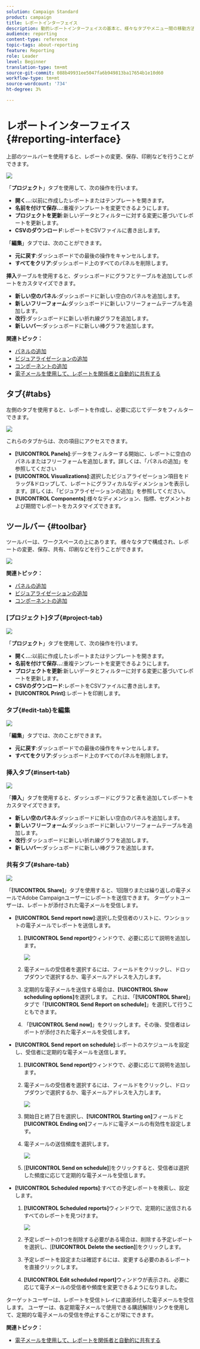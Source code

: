 ```yaml
---
solution: Campaign Standard
product: campaign
title: レポートインターフェイス
description: 動的レポートインターフェイスの基本と、様々なタブやメニュー間の移動方法について説明します。
audience: reporting
content-type: reference
topic-tags: about-reporting
feature: Reporting
role: Leader
level: Beginner
translation-type: tm+mt
source-git-commit: 088b49931ee5047fa6b949813ba17654b1e10d60
workflow-type: tm+mt
source-wordcount: '734'
ht-degree: 3%

---
```



# レポートインターフェイス{#reporting-interface}

上部のツールバーを使用すると、レポートの変更、保存、印刷などを行うことができます。

![](assets/dynamic_report_toolbar.png)

「**プロジェクト**」タブを使用して、次の操作を行います。

* **開く…**:以前に作成したレポートまたはテンプレートを開きます。
* **名前を付けて保存…**:重複テンプレートを変更できるようにします。
* **プロジェクトを更新**:新しいデータとフィルターに対する変更に基づいてレポートを更新します。
* **CSVのダウンロード**:レポートをCSVファイルに書き出します。

「**編集**」タブでは、次のことができます。

* **元に戻す**:ダッシュボードでの最後の操作をキャンセルします。
* **すべてをクリア**:ダッシュボード上のすべてのパネルを削除します。

**挿入**&#x200B;テーブルを使用すると、ダッシュボードにグラフとテーブルを追加してレポートをカスタマイズできます。

* **新しい空のパネル**:ダッシュボードに新しい空白のパネルを追加します。
* **新しいフリーフォーム**:ダッシュボードに新しいフリーフォームテーブルを追加します。
* **改行**:ダッシュボードに新しい折れ線グラフを追加します。
* **新しいバー**:ダッシュボードに新しい棒グラフを追加します。

**関連トピック：**

* [パネルの追加](../../reporting/using/adding-panels.md)
* [ビジュアライゼーションの追加](../../reporting/using/adding-visualizations.md)
* [コンポーネントの追加](../../reporting/using/adding-components.md)
* [電子メールを使用して、レポートを関係者と自動的に共有する](https://helpx.adobe.com/campaign/kb/simplify-campaign-management.html#Reportandshareinsightswithallstakeholders)

## タブ{#tabs}

左側のタブを使用すると、レポートを作成し、必要に応じてデータをフィルターできます。

![](assets/dynamic_report_interface.png)

これらのタブからは、次の項目にアクセスできます。

* **[!UICONTROL Panels]**:データをフィルターする開始に、レポートに空白のパネルまたはフリーフォームを追加します。詳しくは、「パネルの追加」を参照してください
* **[!UICONTROL Visualizations]**:選択したビジュアライゼーション項目をドラッグ&amp;ドロップして、レポートにグラフィカルなディメンションを表示します。詳しくは、「ビジュアライゼーションの追加」を参照してください。
* **[!UICONTROL Components]**:様々なディメンション、指標、セグメントおよび期間でレポートをカスタマイズできます。

## ツールバー {#toolbar}

ツールバーは、ワークスペースの上にあります。 様々なタブで構成され、レポートの変更、保存、共有、印刷などを行うことができます。

![](assets/dynamic_report_toolbar.png)

**関連トピック：**

* [パネルの追加](../../reporting/using/adding-panels.md)
* [ビジュアライゼーションの追加](../../reporting/using/adding-visualizations.md)
* [コンポーネントの追加](../../reporting/using/adding-components.md)

### [プロジェクト]タブ{#project-tab}

![](assets/tab_project.png)

「**プロジェクト**」タブを使用して、次の操作を行います。

* **開く…**:以前に作成したレポートまたはテンプレートを開きます。
* **名前を付けて保存…**:重複テンプレートを変更できるようにします。
* **プロジェクトを更新**:新しいデータとフィルターに対する変更に基づいてレポートを更新します。
* **CSVのダウンロード**:レポートをCSVファイルに書き出します。
* **[!UICONTROL Print]**:レポートを印刷します。

### タブ{#edit-tab}を編集

![](assets/tab_edit.png)

「**編集**」タブでは、次のことができます。

* **元に戻す**:ダッシュボードでの最後の操作をキャンセルします。
* **すべてをクリア**:ダッシュボード上のすべてのパネルを削除します。

### 挿入タブ{#insert-tab}

![](assets/tab_insert.png)

「**挿入**」タブを使用すると、ダッシュボードにグラフと表を追加してレポートをカスタマイズできます。

* **新しい空のパネル**:ダッシュボードに新しい空白のパネルを追加します。
* **新しいフリーフォーム**:ダッシュボードに新しいフリーフォームテーブルを追加します。
* **改行**:ダッシュボードに新しい折れ線グラフを追加します。
* **新しいバー**:ダッシュボードに新しい棒グラフを追加します。

### 共有タブ{#share-tab}

![](assets/tab_share_1.png)

「**[!UICONTROL Share]**」タブを使用すると、1回限りまたは繰り返しの電子メールでAdobe Campaignユーザーにレポートを送信できます。 ターゲットユーザーは、レポートが添付された電子メールを受信します。

* **[!UICONTROL Send report now]**:選択した受信者のリストに、ワンショットの電子メールでレポートを送信します。

   1. **[!UICONTROL Send report]**&#x200B;ウィンドウで、必要に応じて説明を追加します。

      ![](assets/tab_share_4.png)

   1. 電子メールの受信者を選択するには、フィールドをクリックし、ドロップダウンで選択するか、電子メールアドレスを入力します。
   1. 定期的な電子メールを送信する場合は、**[!UICONTROL Show scheduling options]**&#x200B;を選択します。 これは、「**[!UICONTROL Share]**」タブで「**[!UICONTROL Send Report on schedule]**」を選択して行うこともできます。
   1. 「**[!UICONTROL Send now]**」をクリックします。その後、受信者はレポートが添付された電子メールを受信します。

* **[!UICONTROL Send report on schedule]**:レポートのスケジュールを設定し、受信者に定期的な電子メールを送信します。

   1. **[!UICONTROL Send report]**&#x200B;ウィンドウで、必要に応じて説明を追加します。
   1. 電子メールの受信者を選択するには、フィールドをクリックし、ドロップダウンで選択するか、電子メールアドレスを入力します。

      ![](assets/tab_share_5.png)

   1. 開始日と終了日を選択し、**[!UICONTROL Starting on]**&#x200B;フィールドと&#x200B;**[!UICONTROL Ending on]**&#x200B;フィールドに電子メールの有効性を設定します。
   1. 電子メールの送信頻度を選択します。

      ![](assets/tab_share_2.png)

   1. [**[!UICONTROL Send on schedule]**]をクリックすると、受信者は選択した頻度に応じて定期的な電子メールを受信します。

* **[!UICONTROL Scheduled reports]**:すべての予定レポートを検索し、設定します。

   1. **[!UICONTROL Scheduled reports]**&#x200B;ウィンドウで、定期的に送信されるすべてのレポートを見つけます。

      ![](assets/tab_share_3.png)

   1. 予定レポートの1つを削除する必要がある場合は、削除する予定レポートを選択し、[**[!UICONTROL Delete the section]**]をクリックします。
   1. 予定レポートを設定または確認するには、変更する必要のあるレポートを直接クリックします。
   1. **[!UICONTROL Edit scheduled report]**&#x200B;ウィンドウが表示され、必要に応じて電子メールの受信者や頻度を変更できるようになりました。

ターゲットユーザーは、レポートを受信トレイに直接添付した電子メールを受信します。 ユーザーは、各定期電子メールで使用できる購読解除リンクを使用して、定期的な電子メールの受信を停止することが常にできます。

**関連トピック：**

* [電子メールを使用して、レポートを関係者と自動的に共有する](https://helpx.adobe.com/campaign/kb/simplify-campaign-management.html#Reportandshareinsightswithallstakeholders)

